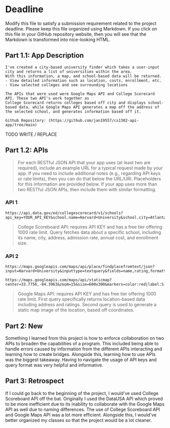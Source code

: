 # Deadline

Modify this file to satisfy a submission requirement related to the project
deadline. Please keep this file organized using Markdown. If you click on
this file in your GitHub repository website, then you will see that the
Markdown is transformed into nice-looking HTML.

## Part 1.1: App Description

    I've created a city-based university finder which takes a user-input city and returns a list of universities within the area.
    With this information, a map, and school-based data will be returned.
    - View detailed information such as location, costs, enrollment, etc.
    - View selected colleges and see surrounding locations

    The APIs that were used were Google Maps API and College Scorecard API. These two API's work together as
    College Scorecard returns colleges based off city and displays school-based data, while Google Maps API generates a map off the address of
    the selected school, and generates information based off it.

    Github Repository: (https://github.com/jan19557/cs1302-api-app/tree/main)

TODO WRITE / REPLACE

## Part 1.2: APIs

> For each RESTful JSON API that your app uses (at least two are required),
> include an example URL for a typical request made by your app. If you
> need to include additional notes (e.g., regarding API keys or rate
> limits), then you can do that below the URL/URI. Placeholders for this
> information are provided below. If your app uses more than two RESTful
> JSON APIs, then include them with similar formatting.

### API 1

```
https://api.data.gov/ed/collegescorecard/v1/schools?api_key=YOUR_API_KEY&school.name=Harvard+University&school.city=Atlanta&fields=school.name,school.city,school.address,latest.admissions.admission_rate.overall,latest.cost.attendance.academic_year,latest.student.size

```

> College Scoreboard API: requires API KEY and has a free tier offering 1000 rate limit. Query fetches data about a specific school, including its name, city, address, admission rate, annual cost, and enrollment size.

### API 2

```
https://maps.googleapis.com/maps/api/place/findplacefromtext/json?input=Harvard+University&inputtype=textquery&fields=name,rating,formatted_address&key=YOUR_API_KEY

```

```
https://maps.googleapis.com/maps/api/staticmap?center=33.7756,-84.3963&zoom=15&size=600x300&markers=color:red|label:S|33.7756,-84.3963&key=YOUR_API_KEY

```

> Google Maps API: requires API KEY and has free tier offering 1000 rate limit. First query specifically returns location-based data including address and ratings. Second query is used to generate a static map image of the location, based off coordinates.

## Part 2: New

Something I learned from this project is how to enforce collaboration on two APIs to broaden the capabilities of a program. This included being able to handle errors caused by information from the different APIs interacting and learning how to create bridges. Alongside this, learning how to use APIs was the biggest takeaway. Having to navigate the usage of API keys and query format was very helpful and informative.

## Part 3: Retrospect

If I could go back to the beginning of the project, I would've used College Scoreboard API off the bat. Originally I used the DataUSA API which proved to be more inefficient due to its inability to collaborate with the Google Maps API as well due to naming differences. The use of College Scoreboard API and Google Maps API was a lot more efficient. Alongside this, I would've better organized my classes so that the project would be a lot cleaner.

